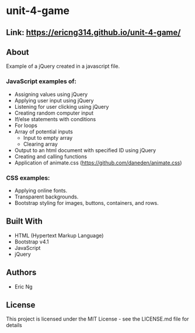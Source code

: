 # unit-4-game

## Link: https://ericng314.github.io/unit-4-game/

## About

Example of a jQuery created in a javascript file.

### JavaScript examples of:
- Assigning values using jQuery
- Applying user input using jQuery
- Listening for user clicking using jQuery
- Creating random computer input
- If/else statements with conditions
- For loops
- Array of potential inputs
  - Input to empty array
  - Clearing array
- Output to an html document with specified ID using jQuery
- Creating and calling functions
- Application of animate.css (https://github.com/daneden/animate.css)

### CSS examples:
- Applying online fonts.
- Transparent backgrounds.
- Bootstrap styling for images, buttons, containers, and rows.

## Built With

- HTML (Hypertext Markup Language)
- Bootstrap v4.1
- JavaScript
- jQuery

## Authors
- Eric Ng

## License
This project is licensed under the MIT License - see the LICENSE.md file for details